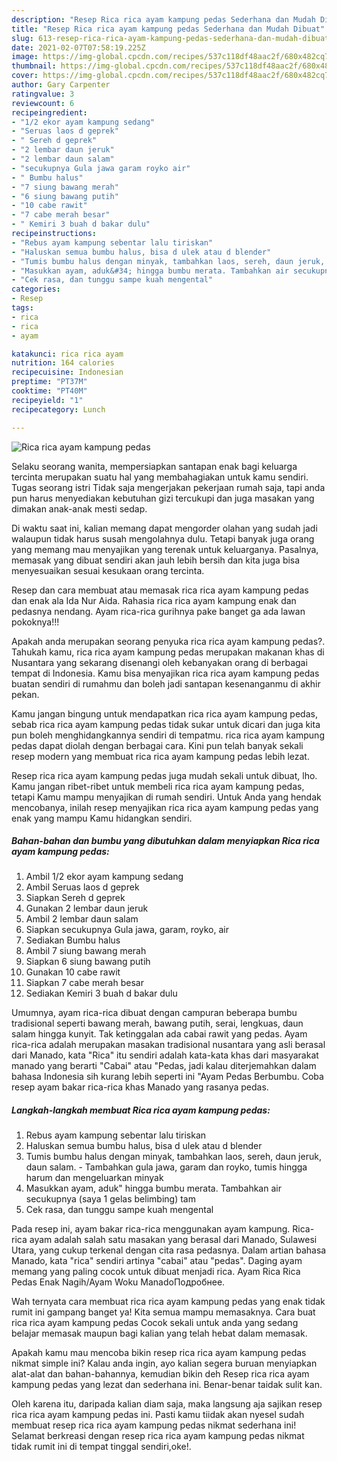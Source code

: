 ```yaml
---
description: "Resep Rica rica ayam kampung pedas Sederhana dan Mudah Dibuat"
title: "Resep Rica rica ayam kampung pedas Sederhana dan Mudah Dibuat"
slug: 613-resep-rica-rica-ayam-kampung-pedas-sederhana-dan-mudah-dibuat
date: 2021-02-07T07:58:19.225Z
image: https://img-global.cpcdn.com/recipes/537c118df48aac2f/680x482cq70/rica-rica-ayam-kampung-pedas-foto-resep-utama.jpg
thumbnail: https://img-global.cpcdn.com/recipes/537c118df48aac2f/680x482cq70/rica-rica-ayam-kampung-pedas-foto-resep-utama.jpg
cover: https://img-global.cpcdn.com/recipes/537c118df48aac2f/680x482cq70/rica-rica-ayam-kampung-pedas-foto-resep-utama.jpg
author: Gary Carpenter
ratingvalue: 3
reviewcount: 6
recipeingredient:
- "1/2 ekor ayam kampung sedang"
- "Seruas laos d geprek"
- " Sereh d geprek"
- "2 lembar daun jeruk"
- "2 lembar daun salam"
- "secukupnya Gula jawa garam royko air"
- " Bumbu halus"
- "7 siung bawang merah"
- "6 siung bawang putih"
- "10 cabe rawit"
- "7 cabe merah besar"
- " Kemiri 3 buah d bakar dulu"
recipeinstructions:
- "Rebus ayam kampung sebentar lalu tiriskan"
- "Haluskan semua bumbu halus, bisa d ulek atau d blender"
- "Tumis bumbu halus dengan minyak, tambahkan laos, sereh, daun jeruk, daun salam. Tambahkan gula jawa, garam dan royko, tumis hingga harum dan mengeluarkan minyak"
- "Masukkan ayam, aduk&#34; hingga bumbu merata. Tambahkan air secukupnya (saya 1 gelas belimbing) tam"
- "Cek rasa, dan tunggu sampe kuah mengental"
categories:
- Resep
tags:
- rica
- rica
- ayam

katakunci: rica rica ayam 
nutrition: 164 calories
recipecuisine: Indonesian
preptime: "PT37M"
cooktime: "PT40M"
recipeyield: "1"
recipecategory: Lunch

---
```



![Rica rica ayam kampung pedas](https://img-global.cpcdn.com/recipes/537c118df48aac2f/680x482cq70/rica-rica-ayam-kampung-pedas-foto-resep-utama.jpg)

Selaku seorang wanita, mempersiapkan santapan enak bagi keluarga tercinta merupakan suatu hal yang membahagiakan untuk kamu sendiri. Tugas seorang istri Tidak saja mengerjakan pekerjaan rumah saja, tapi anda pun harus menyediakan kebutuhan gizi tercukupi dan juga masakan yang dimakan anak-anak mesti sedap.

Di waktu  saat ini, kalian memang dapat mengorder olahan yang sudah jadi walaupun tidak harus susah mengolahnya dulu. Tetapi banyak juga orang yang memang mau menyajikan yang terenak untuk keluarganya. Pasalnya, memasak yang dibuat sendiri akan jauh lebih bersih dan kita juga bisa menyesuaikan sesuai kesukaan orang tercinta. 

Resep dan cara membuat atau memasak rica rica ayam kampung pedas dan enak ala Ida Nur Aida. Rahasia rica rica ayam kampung enak dan pedasnya nendang. Ayam rica-rica gurihnya pake banget ga ada lawan pokoknya!!!

Apakah anda merupakan seorang penyuka rica rica ayam kampung pedas?. Tahukah kamu, rica rica ayam kampung pedas merupakan makanan khas di Nusantara yang sekarang disenangi oleh kebanyakan orang di berbagai tempat di Indonesia. Kamu bisa menyajikan rica rica ayam kampung pedas buatan sendiri di rumahmu dan boleh jadi santapan kesenanganmu di akhir pekan.

Kamu jangan bingung untuk mendapatkan rica rica ayam kampung pedas, sebab rica rica ayam kampung pedas tidak sukar untuk dicari dan juga kita pun boleh menghidangkannya sendiri di tempatmu. rica rica ayam kampung pedas dapat diolah dengan berbagai cara. Kini pun telah banyak sekali resep modern yang membuat rica rica ayam kampung pedas lebih lezat.

Resep rica rica ayam kampung pedas juga mudah sekali untuk dibuat, lho. Kamu jangan ribet-ribet untuk membeli rica rica ayam kampung pedas, tetapi Kamu mampu menyajikan di rumah sendiri. Untuk Anda yang hendak mencobanya, inilah resep menyajikan rica rica ayam kampung pedas yang enak yang mampu Kamu hidangkan sendiri.

<!--inarticleads1-->

##### Bahan-bahan dan bumbu yang dibutuhkan dalam menyiapkan Rica rica ayam kampung pedas:

1. Ambil 1/2 ekor ayam kampung sedang
1. Ambil Seruas laos d geprek
1. Siapkan  Sereh d geprek
1. Gunakan 2 lembar daun jeruk
1. Ambil 2 lembar daun salam
1. Siapkan secukupnya Gula jawa, garam, royko, air
1. Sediakan  Bumbu halus
1. Ambil 7 siung bawang merah
1. Siapkan 6 siung bawang putih
1. Gunakan 10 cabe rawit
1. Siapkan 7 cabe merah besar
1. Sediakan  Kemiri 3 buah d bakar dulu


Umumnya, ayam rica-rica dibuat dengan campuran beberapa bumbu tradisional seperti bawang merah, bawang putih, serai, lengkuas, daun salam hingga kunyit. Tak ketinggalan ada cabai rawit yang pedas. Ayam rica-rica adalah merupakan masakan tradisional nusantara yang asli berasal dari Manado, kata &#34;Rica&#34; itu sendiri adalah kata-kata khas dari masyarakat manado yang berarti &#34;Cabai&#34; atau &#34;Pedas, jadi kalau diterjemahkan dalam bahasa Indonesia sih kurang lebih seperti ini &#34;Ayam Pedas Berbumbu. Coba resep ayam bakar rica-rica khas Manado yang rasanya pedas. 

<!--inarticleads2-->

##### Langkah-langkah membuat Rica rica ayam kampung pedas:

1. Rebus ayam kampung sebentar lalu tiriskan
1. Haluskan semua bumbu halus, bisa d ulek atau d blender
1. Tumis bumbu halus dengan minyak, tambahkan laos, sereh, daun jeruk, daun salam. - Tambahkan gula jawa, garam dan royko, tumis hingga harum dan mengeluarkan minyak
1. Masukkan ayam, aduk&#34; hingga bumbu merata. Tambahkan air secukupnya (saya 1 gelas belimbing) tam
1. Cek rasa, dan tunggu sampe kuah mengental


Pada resep ini, ayam bakar rica-rica menggunakan ayam kampung. Rica-rica ayam adalah salah satu masakan yang berasal dari Manado, Sulawesi Utara, yang cukup terkenal dengan cita rasa pedasnya. Dalam artian bahasa Manado, kata &#34;rica&#34; sendiri artinya &#34;cabai&#34; atau &#34;pedas&#34;. Daging ayam memang yang paling cocok untuk dibuat menjadi rica. Ayam Rica Rica Pedas Enak Nagih/Ayam Woku ManadoПодробнее. 

Wah ternyata cara membuat rica rica ayam kampung pedas yang enak tidak rumit ini gampang banget ya! Kita semua mampu memasaknya. Cara buat rica rica ayam kampung pedas Cocok sekali untuk anda yang sedang belajar memasak maupun bagi kalian yang telah hebat dalam memasak.

Apakah kamu mau mencoba bikin resep rica rica ayam kampung pedas nikmat simple ini? Kalau anda ingin, ayo kalian segera buruan menyiapkan alat-alat dan bahan-bahannya, kemudian bikin deh Resep rica rica ayam kampung pedas yang lezat dan sederhana ini. Benar-benar taidak sulit kan. 

Oleh karena itu, daripada kalian diam saja, maka langsung aja sajikan resep rica rica ayam kampung pedas ini. Pasti kamu tiidak akan nyesel sudah membuat resep rica rica ayam kampung pedas nikmat sederhana ini! Selamat berkreasi dengan resep rica rica ayam kampung pedas nikmat tidak rumit ini di tempat tinggal sendiri,oke!.

